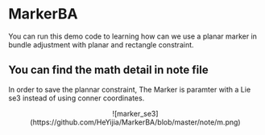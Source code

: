 # MarkerBA
You can run this demo code to learning how can we use a planar marker in bundle adjustment with planar and rectangle constraint.

## You can find the math detail in note file
In order to save the plannar constraint, The Marker is paramter with a Lie se3 instead of using conner coordinates.
 
<center> ![marker_se3](https://github.com/HeYijia/MarkerBA/blob/master/note/m.png) </center>
